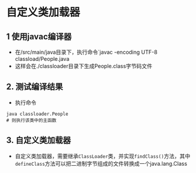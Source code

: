 # 自定义类加载器

## 1 使用javac编译器
- 在/src/main/java目录下，执行命令`javac -encoding  UTF-8 classload/People.java
- 这样会在./classloader目录下生成People.class字节码文件

## 2. 测试编译结果
- 执行命令
```shell
java classloader.People
# 则执行该类中的主函数
```

## 3. 自定义类加载器
- 自定义类加载器，需要继承`ClassLoader`类，并实现`findClass()`方法，其中`defineClass`方法可以把二进制字节组成的文件转换成一个java.lang.Class
